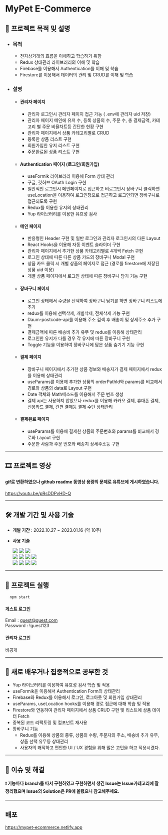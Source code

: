# MyPet E-Commerce
## 📄 프로젝트 목적 및 설명
* ### 목적
  * 전자상거래의 흐름을 이해하고 학습하기 위함
  * Redux 상태관리 라이브러리의 이해 및 학습
  * Firebase를 이용해서 Authentication를 이해 및 학습
  * Firestore를 이용해서 데이터의 관리 및 CRUD를 이해 및 학습
* ### 설명
  * #### 관리자 페이지
    * 관리자 로그인시 관리자 페이지 접근 가능 ( .env에 관리자 uid 저장)
    * 관리자 페이지 메인에 유저 수, 등록 상품의 수, 주문 수, 총 결제금액, 카테고리 별 주문 비율차트등 간단한 현황 구현
    * 관리자 페이지에서 상품 카테고리별로 CRUD
    * 등록한 상품 리스트 구현
    * 회원가입한 유저 리스트 구현
    * 주문완료된 상품 리스트 구현
  * #### Authentication 페이지 (로그인/회원가입)
    * useFormik 라이브러리 이용해 Form 상태 관리
    * 구글, 깃허브 OAuth Login 구현
    * 일반적인 로그인시 메인페이지로 접근하고 비로그인시 장바구니 클릭하면 useLocation을 이용하여 로그인창으로 접근하고 로그인되면 장바구니로 접근되도록 구현
    * Redux를 이용한 유저의 상태관리
    * Yup 라이브러리를 이용한 유효성 검사
  * #### 메인 페이지
    * 반응형인 Header 구현 및 일반 로그인과 관리자 로그인시의 다른 Layout
    * React Hooks을 이용해 자동 이벤트 슬라이더 구현
    * 관리자 페이지에서 추가한 상품 카테고리별로 4개씩 Fetch 구현
    * 로그인 상태에 따른 다른 상품 카드의 장바구니 Modal 구현
    * 상품 카드 클릭 시 개별 상품의 페이지로 접근 (경로를 firestore에 저장된 상품 uid 이용)
    * 개별 상품 페이지에서 로그인 상태에 따른 장바구니 담기 기능 구현
  * #### 장바구니 페이지
    * 로그인 상태에서 수량을 선택하여 장바구니 담기를 하면 장바구니 리스트에 추가
    * redux를 이용해 선택삭제, 개별삭제, 전체삭제 기능 구현
    * Daum-postcode-api를 이용해 주소 검색 후 배송지 및 상세주소 추가 구현
    * 결제금액에 따른 배송비 추가 유무 및 redux를 이용해 상태관리
    * 로그인한 유저가 다를 경우 각 유저에 따른 장바구니 구현
    * Toggle 기능을 이용하여 장바구니에 담은 상품 숨기기 기능 구현
  * #### 결제 페이지
    * 장바구니 페이지에서 추가한 상품 정보와 배송지가 결제 페이지에서 redux를 이용해 상태관리 
    * useParams를 이용해 추가한 상품의 orderPathId와 params를 비교해서 경로와 상품의 data로 Layout 구현
    * Date 객체와 Math메소드를 이용해서 주문 번호 생성
    * 결제 api는 사용하지 않았으나 redux를 이용해 카카오 결제, 휴대폰 결제, 신용카드 결제, 간편 결제등 결제 수단 상태관리
  * #### 결제왼료 페이지
    * useParams를 이용해 결제한 상품의 주문번호와 params를 비교해서 경로와 Layout 구현
    * 주문한 사람과 주문 번호와 배송지 상세주소등 구현
---
## 🎞 프로젝트 영상 
#### gif로 변환하였으나 github readme 동영상 용량의 문제로 유튜브에 게시하였습니다.
https://youtu.be/pRsDDPvHD-Q

--- 
## 🛠 개발 기간 및 사용 기술
- **개발 기간** : 2022.10.27 ~ 2023.01.16 (약 10주)
* **사용 기술** 

  <img src="https://img.shields.io/badge/html5-E34F26?style=for-the-badge&logo=html5&logoColor=white">
  <img src="https://img.shields.io/badge/css-1572B6?style=for-the-badge&logo=css3&logoColor=white">
  <img src="https://img.shields.io/badge/javascript-F7DF1E?style=for-the-badge&logo=javascript&logoColor=black">
  <br />
  <img src="https://img.shields.io/badge/React-61DAFB?style=for-the-badge&logo=React&logoColor=black"/>
  <img src="https://img.shields.io/badge/redux-764ABC?style=for-the-badge&logo=redux&logoColor=black">
  <img src="https://img.shields.io/badge/firebase-FFCA28?style=for-the-badge&logo=firebase&logoColor=white">
  <img src="https://img.shields.io/badge/firestore-FF7139?style=for-the-badge&logo=firebase&logoColor=white">
  <br />
  <img src="https://img.shields.io/badge/fontawesome-528DD7?style=for-the-badge&logo=font-awesome&logoColor=white">
  <img src="https://img.shields.io/badge/styled components-DB7093?style=for-the-badge&logo=styled-components&logoColor=white"/>
  <img src="https://img.shields.io/badge/mui-007FFF?style=for-the-badge&logo=mui&logoColor=white"/>
    <img src="https://img.shields.io/badge/rechart-FF6384?style=for-the-badge&logo=chartjs&logoColor=white"/>
 ---
 ## 🔌 프로젝트 실행
 ```
   npm start
 ```
 #### 게스트 로그인
 Email : guest@guest.com
 <br />
 Password : !guest123
 
 #### 관리자 로그인
 비공개
 
---
 ## 🤩 새로 배우거나 집중적으로 공부한 것
 - Yup 라이브러리를 이용하여 유효성 검사 학습 및 적용
 - useFormik을 이용해서 Authentication Form의 상태관리
 - Firebase와 Redux를 이용해서 로그인, 로그아웃 및 회원가입 상태관리
 - useParams, useLocation hooks를 이용해 경로 접근에 대해 학습 및 적용
 - Firestore와 연동하여 관리자 페이지에서 상품 CRUD 구현 및 리스트에 상품 데이터 Fetch
 - 중복된 코드 리팩토링 및 컴포넌트 재사용
 - 장바구니 기능 
    - Redux를 이용해 상품의 종류, 상품의 수량, 주문자의 주소, 배송비 추가 유무, 상품 선택 유무등 상태관리
    - 사용자의 쾌적하고 편안한 UI / UX 경험을 위해 많은 고민을 하고 적용시켰다.
 ---
 ## 🔧 이슈 및 해결
 #### ❗ 기능마다 branch를 따서 구현하였고 구현하면서 생긴 Issue는 Issue카테고리에 잘 정리했으며 Issue의 Solution은 PR에 올렸으니 참고해주세요.
--- 
## 배포
https://mypet-ecommerce.netlify.app

